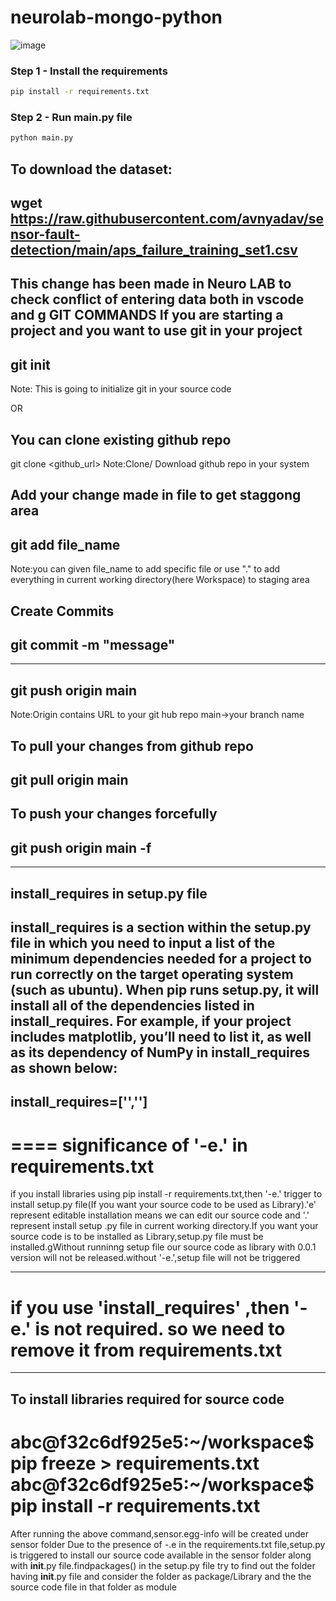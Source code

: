 # neurolab-mongo-python

![image](https://user-images.githubusercontent.com/57321948/196933065-4b16c235-f3b9-4391-9cfe-4affcec87c35.png)

### Step 1 - Install the requirements

```bash
pip install -r requirements.txt
```

### Step 2 - Run main.py file

```bash
python main.py
```
To download the dataset:
----
wget https://raw.githubusercontent.com/avnyadav/sensor-fault-detection/main/aps_failure_training_set1.csv
----
This change has been made in Neuro LAB to check conflict of entering data both in vscode and g
GIT COMMANDS
If you are starting a project and you want to use git in your project
-----
git init
-----
Note: This is going to initialize git in your source code


OR

You can clone existing github repo
----
git clone <github_url>
Note:Clone/ Download github repo in your system

Add your change made in file to get staggong area
---
git add file_name
---
Note:you can given file_name to add specific file or use "." to add everything in current working directory(here Workspace)  to staging area

Create Commits
---
git commit -m "message"
---

---
git push origin main
---
Note:Origin contains URL to your git hub repo
main->your branch name

To pull your changes from github repo
---
git pull origin main
---

To push your changes forcefully 
---
git push origin main -f
---
---
install_requires in setup.py file
---
install_requires is a section within the setup.py file in which you need to input a list of the minimum dependencies needed for a project to run correctly on the target operating system (such as ubuntu). When pip runs setup.py, it will install all of the dependencies listed in install_requires.
For example, if your project includes matplotlib, you’ll need to list it, as well as its dependency of NumPy in install_requires as shown below:
---
install_requires=['<matplotlib>','<numpy>']
---
====
significance of '-e.' in requirements.txt
====
if you install libraries using pip install -r requirements.txt,then '-e.' trigger to install setup.py file(If you want your source code to be used as Library).'e' represent editable installation means we can edit our source code and '.' represent install setup .py file in current working directory.If you want your source code is to be installed as Library,setup.py file must be installed.gWithout runninng setup file our source code as library with 0.0.1 version will not be released.without '-e.',setup file will not be triggered

---
if you use 'install_requires' ,then '-e.' is not required. so we need to remove it from requirements.txt
===
---
To install libraries required for source code
---
abc@f32c6df925e5:~/workspace$ pip freeze > requirements.txt
abc@f32c6df925e5:~/workspace$ pip install -r requirements.txt
===
After running the above command,sensor.egg-info will be created under sensor folder
Due to the presence of -.e in the requirements.txt file,setup.py is triggered to install our source code available in the sensor folder along with __init__.py file.findpackages() in the setup.py file try to find out the folder having __init__.py file and consider the folder as package/Library and the  the source code file in that folder as module